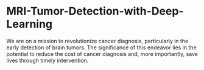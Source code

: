 # MRI-Tumor-Detection-with-Deep-Learning
We are on a mission to revolutionize cancer diagnosis, particularly in the early detection of brain tumors. The significance of this endeavor lies in the potential to reduce the cost of cancer diagnosis and, more importantly, save lives through timely intervention.
